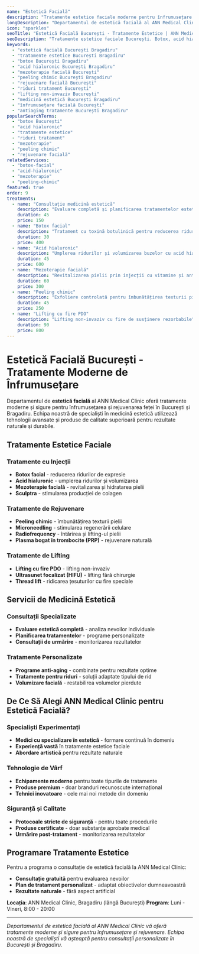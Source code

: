 ```yaml
---
name: "Estetică Facială"
description: "Tratamente estetice faciale moderne pentru înfrumusețare și rejuvenare"
longDescription: "Departamentul de estetică facială al ANN Medical Clinic oferă tratamente moderne și sigure pentru înfrumusețarea și rejuvenarea feței. Echipa noastră de specialiști în medicină estetică din București utilizează tehnologii avansate și produse de calitate superioară pentru rezultate naturale și durabile."
icon: "sparkles"
seoTitle: "Estetică Facială București - Tratamente Estetice | ANN Medical Clinic"
seoDescription: "Tratamente estetice faciale București. Botox, acid hialuronic, mezoterapie, peeling chimic. Specialiști în medicină estetică. Programează-te la ANN Medical Clinic Bragadiru."
keywords:
  - "estetică facială București Bragadiru"
  - "tratamente estetice București Bragadiru"
  - "botox București Bragadiru"
  - "acid hialuronic București Bragadiru"
  - "mezoterapie facială București"
  - "peeling chimic București Bragadiru"
  - "rejuvenare facială București"
  - "riduri tratament București"
  - "lifting non-invaziv București"
  - "medicină estetică București Bragadiru"
  - "înfrumusețare facială București"
  - "antiaging tratamente București Bragadiru"
popularSearchTerms:
  - "botox București"
  - "acid hialuronic"
  - "tratamente estetice"
  - "riduri tratament"
  - "mezoterapie"
  - "peeling chimic"
  - "rejuvenare facială"
relatedServices:
  - "botox-facial"
  - "acid-hialuronic"
  - "mezoterapie"
  - "peeling-chimic"
featured: true
order: 9
treatments:
  - name: "Consultație medicină estetică"
    description: "Evaluare completă și planificarea tratamentelor estetice personalizate"
    duration: 45
    price: 150
  - name: "Botox facial"
    description: "Tratament cu toxină botulinică pentru reducerea ridurilor de expresie"
    duration: 30
    price: 400
  - name: "Acid hialuronic"
    description: "Umplerea ridurilor și volumizarea buzelor cu acid hialuronic"
    duration: 45
    price: 600
  - name: "Mezoterapie facială"
    description: "Revitalizarea pielii prin injecții cu vitamine și antioxidanți"
    duration: 60
    price: 300
  - name: "Peeling chimic"
    description: "Exfoliere controlată pentru îmbunătățirea texturii pielii"
    duration: 45
    price: 250
  - name: "Lifting cu fire PDO"
    description: "Lifting non-invaziv cu fire de susținere rezorbabile"
    duration: 90
    price: 800
---
```


# Estetică Facială București - Tratamente Moderne de Înfrumusețare

Departamentul de **estetică facială** al ANN Medical Clinic oferă tratamente moderne și sigure pentru înfrumusețarea și rejuvenarea feței în București și Bragadiru. Echipa noastră de specialiști în medicină estetică utilizează tehnologii avansate și produse de calitate superioară pentru rezultate naturale și durabile.

## Tratamente Estetice Faciale

### Tratamente cu Injecții

- **Botox facial** - reducerea ridurilor de expresie
- **Acid hialuronic** - umplerea ridurilor și volumizarea
- **Mezoterapie facială** - revitalizarea și hidratarea pielii
- **Sculptra** - stimularea producției de colagen

### Tratamente de Rejuvenare

- **Peeling chimic** - îmbunătățirea texturii pielii
- **Microneedling** - stimularea regenerării celulare
- **Radiofrequency** - întărirea și lifting-ul pielii
- **Plasma bogat în trombocite (PRP)** - rejuvenare naturală

### Tratamente de Lifting

- **Lifting cu fire PDO** - lifting non-invaziv
- **Ultrasunet focalizat (HIFU)** - lifting fără chirurgie
- **Thread lift** - ridicarea țesuturilor cu fire speciale

## Servicii de Medicină Estetică

### Consultații Specializate

- **Evaluare estetică completă** - analiza nevoilor individuale
- **Planificarea tratamentelor** - programe personalizate
- **Consultații de urmărire** - monitorizarea rezultatelor

### Tratamente Personalizate

- **Programe anti-aging** - combinate pentru rezultate optime
- **Tratamente pentru riduri** - soluții adaptate tipului de rid
- **Volumizare facială** - restabilirea volumelor pierdute

## De Ce Să Alegi ANN Medical Clinic pentru Estetică Facială?

### Specialiști Experimentați

- **Medici cu specializare în estetică** - formare continuă în domeniu
- **Experiență vastă** în tratamente estetice faciale
- **Abordare artistică** pentru rezultate naturale

### Tehnologie de Vârf

- **Echipamente moderne** pentru toate tipurile de tratamente
- **Produse premium** - doar branduri recunoscute internațional
- **Tehnici inovatoare** - cele mai noi metode din domeniu

### Siguranță și Calitate

- **Protocoale stricte de siguranță** - pentru toate procedurile
- **Produse certificate** - doar substanțe aprobate medical
- **Urmărire post-tratament** - monitorizarea rezultatelor

## Programare Tratamente Estetice

Pentru a programa o consultație de estetică facială la ANN Medical Clinic:

- **Consultație gratuită** pentru evaluarea nevoilor
- **Plan de tratament personalizat** - adaptat obiectivelor dumneavoastră
- **Rezultate naturale** - fără aspect artificial

**Locația**: ANN Medical Clinic, Bragadiru (lângă București)
**Program**: Luni - Vineri, 8:00 - 20:00

---

_Departamentul de estetică facială al ANN Medical Clinic vă oferă tratamente moderne și sigure pentru înfrumusețare și rejuvenare. Echipa noastră de specialiști vă așteaptă pentru consultații personalizate în București și Bragadiru._
